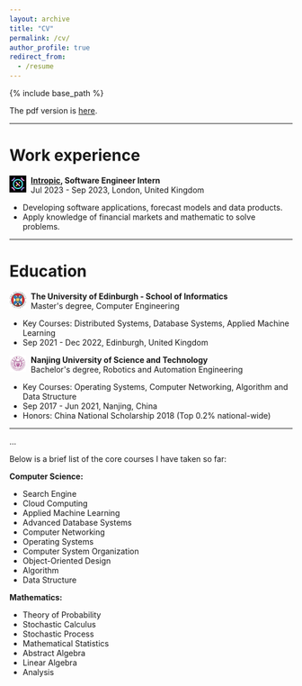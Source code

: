 ```yaml
---
layout: archive
title: "CV"
permalink: /cv/
author_profile: true
redirect_from:
  - /resume
---
```


{% include base_path %}

The pdf version is [here](https://altman-s.github.io/files/PaiPeng_CV_0407.pdf).

---

# Work experience

<img align="left" decoding="async" src="/images/CV/intropic.jpeg" width="6%"> &nbsp; **[Intropic](https://intropic.io), Software Engineer Intern**
<br>&nbsp; Jul 2023 - Sep 2023, London, United Kingdom

+ Developing software applications, forecast models and data products.
+ Apply knowledge of financial markets and mathematic to solve problems.

---

# Education

<img align="left" decoding="async" src="/images/CV/edinburgh.png" width="6%"> &nbsp; **The University of Edinburgh - School of Informatics**
<br>&nbsp; Master's degree, Computer Engineering

+ Key Courses: Distributed Systems, Database Systems, Applied Machine Learning
+ Sep 2021 - Dec 2022, Edinburgh, United Kingdom



<img align="left" decoding="async" src="/images/CV/njust.jpeg" width="6%"> &nbsp; **Nanjing University of Science and Technology**
<br>&nbsp; Bachelor's degree, Robotics and Automation Engineering

+ Key Courses: Operating Systems, Computer Networking, Algorithm and Data Structure
+ Sep 2017 - Jun 2021, Nanjing, China
+ Honors: China National Scholarship 2018 (Top 0.2% national-wide)

---

...

Below is a brief list of the core courses I have taken so far:

**Computer Science:**

+ Search Engine
+ Cloud Computing
+ Applied Machine Learning
+ Advanced Database Systems
+ Computer Networking
+ Operating Systems
+ Computer System Organization
+ Object-Oriented Design
+ Algorithm
+ Data Structure

**Mathematics:**

+ Theory of Probability
+ Stochastic Calculus
+ Stochastic Process
+ Mathematical Statistics
+ Abstract Algebra
+ Linear Algebra
+ Analysis








